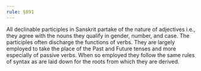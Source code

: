 ```yaml
---
rule: §891
---
```


All declinable participles in Sanskrit partake of the nature of adjectives i.e., they agree with the nouns they qualify in gender, number, and case. The participles often discharge the functions of verbs. They are largely employed to take the place of the Past and Future tenses and more especially of passive verbs. When so employed they follow the same rules of syntax as are laid down for the roots from which they are derived.